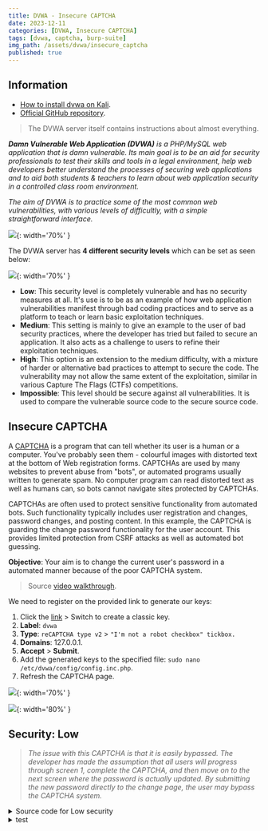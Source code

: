 ```yaml
---
title: DVWA - Insecure CAPTCHA
date: 2023-12-11
categories: [DVWA, Insecure CAPTCHA]
tags: [dvwa, captcha, burp-suite]
img_path: /assets/dvwa/insecure_captcha
published: true
---
```


## Information

- [How to install dvwa on Kali](https://www.kali.org/tools/dvwa/).
- [Official GitHub repository](https://github.com/digininja/DVWA).

> The DVWA server itself contains instructions about almost everything.

_**Damn Vulnerable Web Application (DVWA)** is a PHP/MySQL web application that is damn vulnerable. Its main goal is to be an aid for security professionals to test their skills and tools in a legal environment, help web developers better understand the processes of securing web applications and to aid both students & teachers to learn about web application security in a controlled class room environment._

_The aim of DVWA is to practice some of the most common web vulnerabilities, with various levels of difficultly, with a simple straightforward interface._

![](dvwa_home.png){: width='70%' }

The DVWA server has **4 different security levels** which can be set as seen below:

![](security_levels.png){: width='70%' }

- **Low**: This security level is completely vulnerable and has no security measures at all. It's use is to be as an example of how web application vulnerabilities manifest through bad coding practices and to serve as a platform to teach or learn basic exploitation techniques.
- **Medium**: This setting is mainly to give an example to the user of bad security practices, where the developer has tried but failed to secure an application. It also acts as a challenge to users to refine their exploitation techniques.
- **High**: This option is an extension to the medium difficulty, with a mixture of harder or alternative bad practices to attempt to secure the code. The vulnerability may not allow the same extent of the exploitation, similar in various Capture The Flags (CTFs) competitions.
- **Impossible**: This level should be secure against all vulnerabilities. It is used to compare the vulnerable source code to the secure source code.

## Insecure CAPTCHA

A [CAPTCHA](https://en.wikipedia.org/wiki/CAPTCHA) is a program that can tell whether its user is a human or a computer. You've probably seen them - colourful images with distorted text at the bottom of Web registration forms. CAPTCHAs are used by many websites to prevent abuse from "bots", or automated programs usually written to generate spam. No computer program can read distorted text as well as humans can, so bots cannot navigate sites protected by CAPTCHAs.

CAPTCHAs are often used to protect sensitive functionality from automated bots. Such functionality typically includes user registration and changes, password changes, and posting content. In this example, the CAPTCHA is guarding the change password functionality for the user account. This provides limited protection from CSRF attacks as well as automated bot guessing.

**Objective**: Your aim is to change the current user's password in a automated manner because of the poor CAPTCHA system.

> Source [video walkthrough](https://www.youtube.com/watch?v=But-uBPdsKk).

We need to register on the provided link to generate our keys:
1. Click the [link](https://www.google.com/recaptcha/admin/create) > Switch to create a classic key.
2. **Label**: `dvwa`
3. **Type**: `reCAPTCHA type v2` > `"I'm not a robot checkbox" tickbox.`
4. **Domains**: 127.0.0.1.
5. **Accept** > **Submit**.
6. Add the generated keys to the specified file: `sudo nano /etc/dvwa/config/config.inc.php`.
7. Refresh the CAPTCHA page.

![](captcha_config.png){: width='70%' }


![](captcha_rdy.png){: width='80%' }


## Security: Low

> _The issue with this CAPTCHA is that it is easily bypassed. The developer has made the assumption that all users will progress through screen 1, complete the CAPTCHA, and then move on to the next screen where the password is actually updated. By submitting the new password directly to the change page, the user may bypass the CAPTCHA system._

<details>
<summary>Source code for Low security</summary>

```php  
<?php
if( isset( $_POST[ 'Change' ] ) && ( $_POST[ 'step' ] == '1' ) ) {
    // Hide the CAPTCHA form
    $hide_form = true;

    // Get input
    $pass_new  = $_POST[ 'password_new' ];
    $pass_conf = $_POST[ 'password_conf' ];

    // Check CAPTCHA from 3rd party
    $resp = recaptcha_check_answer(
        $_DVWA[ 'recaptcha_private_key'],
        $_POST['g-recaptcha-response']
    );

    // Did the CAPTCHA fail?
    if( !$resp ) {
        // What happens when the CAPTCHA was entered incorrectly
        $html     .= "<pre><br />The CAPTCHA was incorrect. Please try again.</pre>";
        $hide_form = false;
        return;
    }
    else {
        // CAPTCHA was correct. Do both new passwords match?
        if( $pass_new == $pass_conf ) {
            // Show next stage for the user
            echo "
                <pre><br />You passed the CAPTCHA! Click the button to confirm your changes.<br /></pre>
                <form action=\"#\" method=\"POST\">
                    <input type=\"hidden\" name=\"step\" value=\"2\" />
                    <input type=\"hidden\" name=\"password_new\" value=\"{$pass_new}\" />
                    <input type=\"hidden\" name=\"password_conf\" value=\"{$pass_conf}\" />
                    <input type=\"submit\" name=\"Change\" value=\"Change\" />
                </form>";
        }
        else {
            // Both new passwords do not match.
            $html     .= "<pre>Both passwords must match.</pre>";
            $hide_form = false;
        }
    }
}

if( isset( $_POST[ 'Change' ] ) && ( $_POST[ 'step' ] == '2' ) ) {
    // Hide the CAPTCHA form
    $hide_form = true;

    // Get input
    $pass_new  = $_POST[ 'password_new' ];
    $pass_conf = $_POST[ 'password_conf' ];

    // Check to see if both password match
    if( $pass_new == $pass_conf ) {
        // They do!
        $pass_new = ((isset($GLOBALS["___mysqli_ston"]) && is_object($GLOBALS["___mysqli_ston"])) ? mysqli_real_escape_string($GLOBALS["___mysqli_ston"],  $pass_new ) : ((trigger_error("[MySQLConverterToo] Fix the mysql_escape_string() call! This code does not work.", E_USER_ERROR)) ? "" : ""));
        $pass_new = md5( $pass_new );

        // Update database
        $insert = "UPDATE `users` SET password = '$pass_new' WHERE user = '" . dvwaCurrentUser() . "';";
        $result = mysqli_query($GLOBALS["___mysqli_ston"],  $insert ) or die( '<pre>' . ((is_object($GLOBALS["___mysqli_ston"])) ? mysqli_error($GLOBALS["___mysqli_ston"]) : (($___mysqli_res = mysqli_connect_error()) ? $___mysqli_res : false)) . '</pre>' );

        // Feedback for the end user
        echo "<pre>Password Changed.</pre>";
    }
    else {
        // Issue with the passwords matching
        echo "<pre>Passwords did not match.</pre>";
        $hide_form = false;
    }

    ((is_null($___mysqli_res = mysqli_close($GLOBALS["___mysqli_ston"]))) ? false : $___mysqli_res);
}
```
</details>

<details>
<summary>test</summary>

```python
print("test)
```
</summary>

1. If we change the password and solve the CAPTCHA, the captured traffic shows that this is a 2-step process. The first step is solving the CAPTCHA and the second changing the password:

    ![](low_step1.png)

    ![](low_step2.png)

2. We can bypass the first step and jump right to the second, modify the request's parameters with a new password, and send it:

    ![](low_changed.png)

## Security: Medium

> _The developer has attempted to place state around the session and keep track of whether the user successfully completed the CAPTCHA prior to submitting data._

```php
# source code for medium security
<?php

if( isset( $_POST[ 'Change' ] ) && ( $_POST[ 'step' ] == '1' ) ) {
    // Hide the CAPTCHA form
    $hide_form = true;

    // Get input
    $pass_new  = $_POST[ 'password_new' ];
    $pass_conf = $_POST[ 'password_conf' ];

    // Check CAPTCHA from 3rd party
    $resp = recaptcha_check_answer(
        $_DVWA[ 'recaptcha_private_key' ],
        $_POST['g-recaptcha-response']
    );

    // Did the CAPTCHA fail?
    if( !$resp ) {
        // What happens when the CAPTCHA was entered incorrectly
        $html     .= "<pre><br />The CAPTCHA was incorrect. Please try again.</pre>";
        $hide_form = false;
        return;
    }
    else {
        // CAPTCHA was correct. Do both new passwords match?
        if( $pass_new == $pass_conf ) {
            // Show next stage for the user
            echo "
                <pre><br />You passed the CAPTCHA! Click the button to confirm your changes.<br /></pre>
                <form action=\"#\" method=\"POST\">
                    <input type=\"hidden\" name=\"step\" value=\"2\" />
                    <input type=\"hidden\" name=\"password_new\" value=\"{$pass_new}\" />
                    <input type=\"hidden\" name=\"password_conf\" value=\"{$pass_conf}\" />
                    <input type=\"hidden\" name=\"passed_captcha\" value=\"true\" />
                    <input type=\"submit\" name=\"Change\" value=\"Change\" />
                </form>";
        }
        else {
            // Both new passwords do not match.
            $html     .= "<pre>Both passwords must match.</pre>";
            $hide_form = false;
        }
    }
}

if( isset( $_POST[ 'Change' ] ) && ( $_POST[ 'step' ] == '2' ) ) {
    // Hide the CAPTCHA form
    $hide_form = true;

    // Get input
    $pass_new  = $_POST[ 'password_new' ];
    $pass_conf = $_POST[ 'password_conf' ];

    // Check to see if they did stage 1
    if( !$_POST[ 'passed_captcha' ] ) {
        $html     .= "<pre><br />You have not passed the CAPTCHA.</pre>";
        $hide_form = false;
        return;
    }

    // Check to see if both password match
    if( $pass_new == $pass_conf ) {
        // They do!
        $pass_new = ((isset($GLOBALS["___mysqli_ston"]) && is_object($GLOBALS["___mysqli_ston"])) ? mysqli_real_escape_string($GLOBALS["___mysqli_ston"],  $pass_new ) : ((trigger_error("[MySQLConverterToo] Fix the mysql_escape_string() call! This code does not work.", E_USER_ERROR)) ? "" : ""));
        $pass_new = md5( $pass_new );

        // Update database
        $insert = "UPDATE `users` SET password = '$pass_new' WHERE user = '" . dvwaCurrentUser() . "';";
        $result = mysqli_query($GLOBALS["___mysqli_ston"],  $insert ) or die( '<pre>' . ((is_object($GLOBALS["___mysqli_ston"])) ? mysqli_error($GLOBALS["___mysqli_ston"]) : (($___mysqli_res = mysqli_connect_error()) ? $___mysqli_res : false)) . '</pre>' );

        // Feedback for the end user
        echo "<pre>Password Changed.</pre>";
    }
    else {
        // Issue with the passwords matching
        echo "<pre>Passwords did not match.</pre>";
        $hide_form = false;
    }

    ((is_null($___mysqli_res = mysqli_close($GLOBALS["___mysqli_ston"]))) ? false : $___mysqli_res);
}

?> 
```

1. This work exactly like the Low security level. The only difference is the addition of a new parameter in the second step, `passed_captcha`, but that does not change much:

    ![](medium_step1.png)

    ![](medium_step2.png)

2. We can bypass the first step and jump right to the second, modify the request's parameters with a new password, and send it:

    ![](medium_changed.png)

## Security: High

> _There has been development code left in, which was never removed in production. It is possible to mimic the development values, to allow invalid values in be placed into the CAPTCHA field._

```php
# source code for high security
<?php

if( isset( $_POST[ 'Change' ] ) ) {
    // Hide the CAPTCHA form
    $hide_form = true;

    // Get input
    $pass_new  = $_POST[ 'password_new' ];
    $pass_conf = $_POST[ 'password_conf' ];

    // Check CAPTCHA from 3rd party
    $resp = recaptcha_check_answer(
        $_DVWA[ 'recaptcha_private_key' ],
        $_POST['g-recaptcha-response']
    );

    if (
        $resp || 
        (
            $_POST[ 'g-recaptcha-response' ] == 'hidd3n_valu3'
            && $_SERVER[ 'HTTP_USER_AGENT' ] == 'reCAPTCHA'
        )
    ){
        // CAPTCHA was correct. Do both new passwords match?
        if ($pass_new == $pass_conf) {
            $pass_new = ((isset($GLOBALS["___mysqli_ston"]) && is_object($GLOBALS["___mysqli_ston"])) ? mysqli_real_escape_string($GLOBALS["___mysqli_ston"],  $pass_new ) : ((trigger_error("[MySQLConverterToo] Fix the mysql_escape_string() call! This code does not work.", E_USER_ERROR)) ? "" : ""));
            $pass_new = md5( $pass_new );

            // Update database
            $insert = "UPDATE `users` SET password = '$pass_new' WHERE user = '" . dvwaCurrentUser() . "' LIMIT 1;";
            $result = mysqli_query($GLOBALS["___mysqli_ston"],  $insert ) or die( '<pre>' . ((is_object($GLOBALS["___mysqli_ston"])) ? mysqli_error($GLOBALS["___mysqli_ston"]) : (($___mysqli_res = mysqli_connect_error()) ? $___mysqli_res : false)) . '</pre>' );

            // Feedback for user
            echo "<pre>Password Changed.</pre>";

        } else {
            // Ops. Password mismatch
            $html     .= "<pre>Both passwords must match.</pre>";
            $hide_form = false;
        }

    } else {
        // What happens when the CAPTCHA was entered incorrectly
        $html     .= "<pre><br />The CAPTCHA was incorrect. Please try again.</pre>";
        $hide_form = false;
        return;
    }

    ((is_null($___mysqli_res = mysqli_close($GLOBALS["___mysqli_ston"]))) ? false : $___mysqli_res);
}

// Generate Anti-CSRF token
generateSessionToken();

?> 
```

1. The two steps are now merged into one, but we can see some development code in the form of a comment that basically guide us on what we need to do for this level:

    ![](high_step1.png)

2. Setting the `User-Agent` value to `reCAPTCHA` and the `g-recaptcha-response` value to `hidd3n_valu3` allow us to change the password:

    ![](high_changed.png)

## Security: Impossible

> _In the impossible level, the developer has removed all avenues of attack. The process has been simplified so that data and CAPTCHA verification occurs in one single step. Alternatively, the developer could have moved the state variable server side (from the medium level), so the user cannot alter it._

```php
# source code for impossible security
<?php

if( isset( $_POST[ 'Change' ] ) ) {
    // Check Anti-CSRF token
    checkToken( $_REQUEST[ 'user_token' ], $_SESSION[ 'session_token' ], 'index.php' );

    // Hide the CAPTCHA form
    $hide_form = true;

    // Get input
    $pass_new  = $_POST[ 'password_new' ];
    $pass_new  = stripslashes( $pass_new );
    $pass_new  = ((isset($GLOBALS["___mysqli_ston"]) && is_object($GLOBALS["___mysqli_ston"])) ? mysqli_real_escape_string($GLOBALS["___mysqli_ston"],  $pass_new ) : ((trigger_error("[MySQLConverterToo] Fix the mysql_escape_string() call! This code does not work.", E_USER_ERROR)) ? "" : ""));
    $pass_new  = md5( $pass_new );

    $pass_conf = $_POST[ 'password_conf' ];
    $pass_conf = stripslashes( $pass_conf );
    $pass_conf = ((isset($GLOBALS["___mysqli_ston"]) && is_object($GLOBALS["___mysqli_ston"])) ? mysqli_real_escape_string($GLOBALS["___mysqli_ston"],  $pass_conf ) : ((trigger_error("[MySQLConverterToo] Fix the mysql_escape_string() call! This code does not work.", E_USER_ERROR)) ? "" : ""));
    $pass_conf = md5( $pass_conf );

    $pass_curr = $_POST[ 'password_current' ];
    $pass_curr = stripslashes( $pass_curr );
    $pass_curr = ((isset($GLOBALS["___mysqli_ston"]) && is_object($GLOBALS["___mysqli_ston"])) ? mysqli_real_escape_string($GLOBALS["___mysqli_ston"],  $pass_curr ) : ((trigger_error("[MySQLConverterToo] Fix the mysql_escape_string() call! This code does not work.", E_USER_ERROR)) ? "" : ""));
    $pass_curr = md5( $pass_curr );

    // Check CAPTCHA from 3rd party
    $resp = recaptcha_check_answer(
        $_DVWA[ 'recaptcha_private_key' ],
        $_POST['g-recaptcha-response']
    );

    // Did the CAPTCHA fail?
    if( !$resp ) {
        // What happens when the CAPTCHA was entered incorrectly
        echo "<pre><br />The CAPTCHA was incorrect. Please try again.</pre>";
        $hide_form = false;
    }
    else {
        // Check that the current password is correct
        $data = $db->prepare( 'SELECT password FROM users WHERE user = (:user) AND password = (:password) LIMIT 1;' );
        $data->bindParam( ':user', dvwaCurrentUser(), PDO::PARAM_STR );
        $data->bindParam( ':password', $pass_curr, PDO::PARAM_STR );
        $data->execute();

        // Do both new password match and was the current password correct?
        if( ( $pass_new == $pass_conf) && ( $data->rowCount() == 1 ) ) {
            // Update the database
            $data = $db->prepare( 'UPDATE users SET password = (:password) WHERE user = (:user);' );
            $data->bindParam( ':password', $pass_new, PDO::PARAM_STR );
            $data->bindParam( ':user', dvwaCurrentUser(), PDO::PARAM_STR );
            $data->execute();

            // Feedback for the end user - success!
            echo "<pre>Password Changed.</pre>";
        }
        else {
            // Feedback for the end user - failed!
            echo "<pre>Either your current password is incorrect or the new passwords did not match.<br />Please try again.</pre>";
            $hide_form = false;
        }
    }
}

// Generate Anti-CSRF token
generateSessionToken();

?> 
```